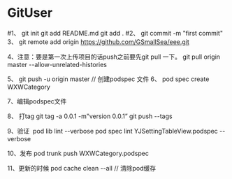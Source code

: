 # GitUser
#1、
git init
git add README.md
git add .
#2、
git commit -m "first commit"
3、
git remote add origin https://github.com/GSmallSea/eee.git

4、注意：要是第一次上传项目的话push之前要先git pull 一下。
git pull origin master --allow-unrelated-histories

5、
git push -u origin master
// 创建podspec 文件
6、 pod spec create WXWCategory 

7、编辑podspec文件

8、 打tag
git tag -a 0.0.1 -m"version 0.0.1”
git push --tags

9、验证
 pod lib lint --verbose
pod spec lint YJSettingTableView.podspec --verbose

10、发布
pod trunk push WXWCategory.podspec

11、更新的时候
pod cache clean --all // 清除pod缓存

